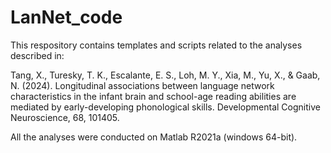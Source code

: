 # LanNet_code
This respository contains templates and scripts related to the analyses described in:

Tang, X., Turesky, T. K., Escalante, E. S., Loh, M. Y., Xia, M., Yu, X., & Gaab, N. (2024). Longitudinal associations between language network characteristics in the infant brain and school-age reading abilities are mediated by early-developing phonological skills. Developmental Cognitive Neuroscience, 68, 101405.

All the analyses were conducted on Matlab R2021a (windows 64-bit).


